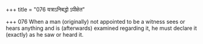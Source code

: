 +++
title = "076 यत्राऽनिबद्धो ऽपीक्षेत"

+++
076	When a man (originally) not appointed to be a witness sees or hears anything and is (afterwards) examined regarding it, he must declare it (exactly) as he saw or heard it.